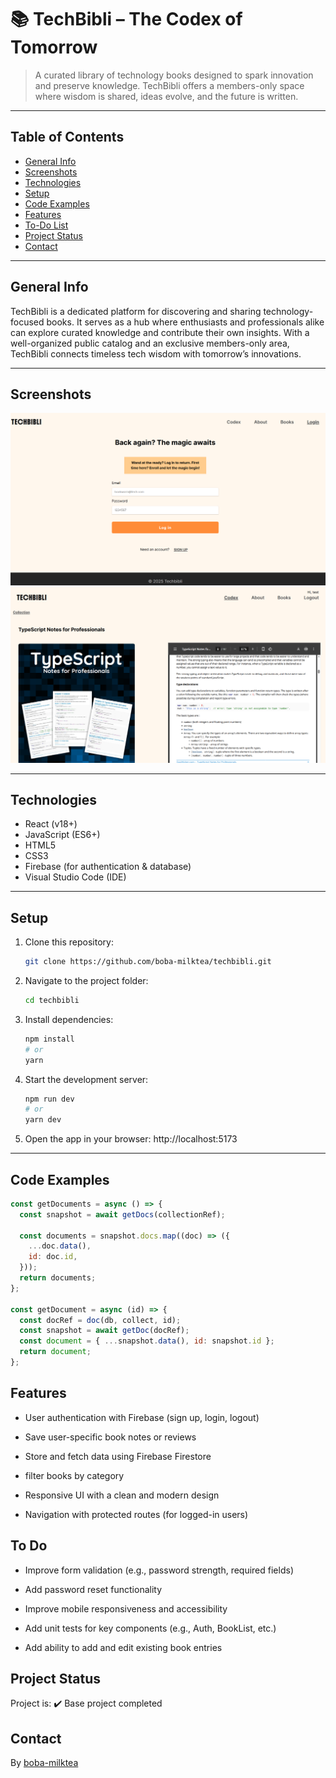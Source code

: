 # 📚 TechBibli – The Codex of Tomorrow

> A curated library of technology books designed to spark innovation and preserve knowledge. TechBibli offers a members-only space where wisdom is shared, ideas evolve, and the future is written.

---

## Table of Contents

- [General Info](#general-info)
- [Screenshots](#screenshots)
- [Technologies](#technologies)
- [Setup](#setup)
- [Code Examples](#code-examples)
- [Features](#features)
- [To-Do List](#to-do-list)
- [Project Status](#project-status)
- [Contact](#contact)

---

## General Info

TechBibli is a dedicated platform for discovering and sharing technology-focused books. It serves as a hub where enthusiasts and professionals alike can explore curated knowledge and contribute their own insights. With a well-organized public catalog and an exclusive members-only area, TechBibli connects timeless tech wisdom with tomorrow’s innovations.

---

## Screenshots

![log-in page](./public/assets/screenshot-2.png)
![codex pdf page](./public/assets/screenshot-1.png)

---

## Technologies

- React (v18+)
- JavaScript (ES6+)
- HTML5
- CSS3
- Firebase (for authentication & database)
- Visual Studio Code (IDE)

---

## Setup

1. Clone this repository:

   ```sh
   git clone https://github.com/boba-milktea/techbibli.git
   ```

2. Navigate to the project folder:

   ```sh
   cd techbibli
   ```

3. Install dependencies:

   ```sh
   npm install
   # or
   yarn
   ```

4. Start the development server:

   ```sh
   npm run dev
   # or
   yarn dev
   ```

5. Open the app in your browser:
   http://localhost:5173

---

## Code Examples

```js
const getDocuments = async () => {
  const snapshot = await getDocs(collectionRef);

  const documents = snapshot.docs.map((doc) => ({
    ...doc.data(),
    id: doc.id,
  }));
  return documents;
};

const getDocument = async (id) => {
  const docRef = doc(db, collect, id);
  const snapshot = await getDoc(docRef);
  const document = { ...snapshot.data(), id: snapshot.id };
  return document;
};
```

## Features

- User authentication with Firebase (sign up, login, logout)

- Save user-specific book notes or reviews

- Store and fetch data using Firebase Firestore

- filter books by category

- Responsive UI with a clean and modern design

- Navigation with protected routes (for logged-in users)

## To Do

- Improve form validation (e.g., password strength, required fields)

- Add password reset functionality

- Improve mobile responsiveness and accessibility

- Add unit tests for key components (e.g., Auth, BookList, etc.)

- Add ability to add and edit existing book entries

## Project Status

Project is: ✔️ Base project completed

## Contact

By [boba-milktea](https://github.com/boba-milktea)
